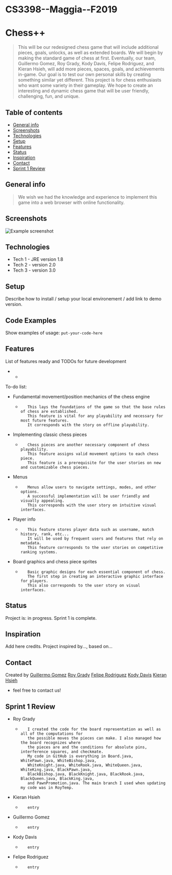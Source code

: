 # CS3398--Maggia--F2019

# Chess++

> This will be our redesigned chess game that will include additional pieces, goals, unlocks, as well as extended boards. We will begin by making the standard game of chess at first. Eventually, our team, Guillermo Gomez, Roy Grady, Kody Davis, Felipe Rodriguez, and Kieran Hsieh, will add more pieces, spaces, goals, and achievements in-game. Our goal is to test our own personal skills by creating something similar yet different. This project is for chess enthusiasts who want some variety in their gameplay. We hope to create an interesting and dynamic chess game that will be user friendly, challenging, fun, and unique.  

## Table of contents
* [General info](#general-info)
* [Screenshots](#screenshots)
* [Technologies](#technologies)
* [Setup](#setup)
* [Features](#features)
* [Status](#status)
* [Inspiration](#inspiration)
* [Contact](#contact)
* [Sprint 1 Review](#Sprint-1-Review)

## General info

> We wish we had the knowledge and experience to implement this game into a web browser with online functionality.

## Screenshots
![Example screenshot](https://i.pinimg.com/736x/98/7b/0b/987b0b6fcc6987ada88a448b2ddbe10a--cool-wallpaper-chess.jpg)

## Technologies
* Tech 1 - JRE version 1.8
* Tech 2 - version 2.0
* Tech 3 - version 3.0

## Setup
Describe how to install / setup your local environement / add link to demo version.

## Code Examples
Show examples of usage:
`put-your-code-here`

## Features
List of features ready and TODOs for future development       
* -

To-do list:
* Fundamental movement/position mechanics of the chess engine 

  -        This lays the foundations of the game so that the base rules of chess are established.
           This feature is vital for any playability and necessary for most future features.
           It corresponds with the story on offline playability.
           
* Implementing classic chess pieces 

  -        Chess pieces are another necessary component of chess playability.
           This feature assigns valid movement options to each chess piece.
           This feature is a prerequisite for the user stories on new and customizable chess pieces.
           
* Menus 

  -        Menus allow users to navigate settings, modes, and other options.
           A successful implementation will be user friendly and visually appealing.
           This corresponds with the user story on intuitive visual interfaces.
           
* Player info 

  -        This feature stores player data such as username, match history, rank, etc...
           It will be used by frequent users and features that rely on metadata.
           This feature corresponds to the user stories on competitive ranking systems.
           
* Board graphics and chess piece sprites 

  -        Basic graphic designs for each essential component of chess.
           The first step in creating an interactive graphic interface for players.
           This also corresponds to the user story on visual interfaces.
           
## Status
Project is: in progress. Sprint 1 is complete.

## Inspiration
Add here credits. Project inspired by..., based on...

## Contact
Created by [Guillermo Gomez](g_g224@txstate.edu) 
           [Roy Grady](rag189@txstate.edu)
           [Felipe Rodriguez](f_r95@txstate.edu)
           [Kody Davis](kody_davis@txstate.edu)
           [Kieran Hsieh](kth43@txstate.edu)

- feel free to contact us!

## Sprint 1 Review

* Roy Grady

  -        I created the code for the board representation as well as all of the computations for
           the possible moves the pieces can make. I also managed how the board recognizes where
           the pieces are and the conditions for absolute pins, interference squares, and checkmate.
           My code in GitHub is everything in Board.java, WhitePawn.java, WhiteBishop.java,
           WhiteKnight.java, WhiteRook.java, WhiteQueen.java, WhiteKing.java, BlackPawn.java, 
           BlackBishop.java, BlackKnight.java, BlackRook.java, BlackQueen.java, BlackKing.java, 
           and PawnPromotion.java. The main branch I used when updating my code was in RoyTemp.
           
* Kieran Hsieh

  -        entry
           
* Guillermo Gomez

  -        entry
           
* Kody Davis

  -        entry
           
* Felipe Rodriguez

  -        entry
